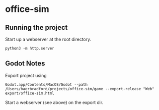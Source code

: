 # office-sim

## Running the project

Start up a webserver at the root directory.

`python3 -m http.server`

## Godot Notes

Export project using

`Godot.app/Contents/MacOS/Godot --path /Users/baerbradford/projects/office-sim/game --export-release "Web" export/office-sim.html`

Start a webserver (see above) on the export dir.
